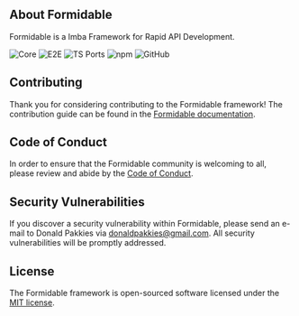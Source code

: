 ## About Formidable
Formidable is a Imba Framework for Rapid API Development.

![Core](https://github.com/formidablejs/framework/actions/workflows/0-core-test.yml/badge.svg)
![E2E](https://github.com/formidablejs/framework/actions/workflows/1-e2e-test.yml/badge.svg)
![TS Ports](https://github.com/formidablejs/ts-ports/actions/workflows/build.yml/badge.svg)
![npm](https://img.shields.io/npm/v/@formidablejs/framework)
![GitHub](https://img.shields.io/github/license/formidablejs/framework)

## Contributing

Thank you for considering contributing to the Formidable framework! The contribution guide can be found in the [Formidable documentation](https://www.formidablejs.org/docs/contributions).

## Code of Conduct

In order to ensure that the Formidable community is welcoming to all, please review and abide by the [Code of Conduct](https://www.formidablejs.org/docs/contributions#code-of-conduct).

## Security Vulnerabilities

If you discover a security vulnerability within Formidable, please send an e-mail to Donald Pakkies via [donaldpakkies@gmail.com](mailto:donaldpakkies@gmail.com). All security vulnerabilities will be promptly addressed.

## License

The Formidable framework is open-sourced software licensed under the [MIT license](https://opensource.org/licenses/MIT).
